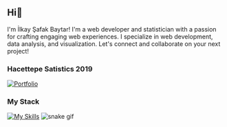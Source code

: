 ## Hi👋
 I'm İlkay Şafak Baytar! I'm a web developer and statistician with a passion for crafting engaging web experiences. I specialize in web development, data analysis, and visualization. Let's connect and collaborate on your next project!

### Hacettepe Satistics 2019





<!--
**f1rzen/f1rzen** is a ✨ _special_ ✨ repository because its `README.md` (this file) appears on your GitHub profile.

Here are some ideas to get you started:

- 🔭 I’m currently working on ...
- 🌱 I’m currently learning ...
- 👯 I’m looking to collaborate on ...
- 🤔 I’m looking for help with ...
- 💬 Ask me about ...
- 📫 How to reach me: ...
- 😄 Pronouns: ...
- ⚡ Fun fact: ...
-->

[![Portfolio](https://img.shields.io/badge/Portfolio-ilkay--me.vercel.app-blue)](https://ilkay-me.vercel.app/)



### My Stack
[![My Skills](https://skillicons.dev/icons?i=ts,tailwind,svelte,cloudflare,py,r)](https://skillicons.dev)
![snake gif](https://github.com/f1rzen/f1rzen/blob/output/github-contribution-grid-snake.gif)
